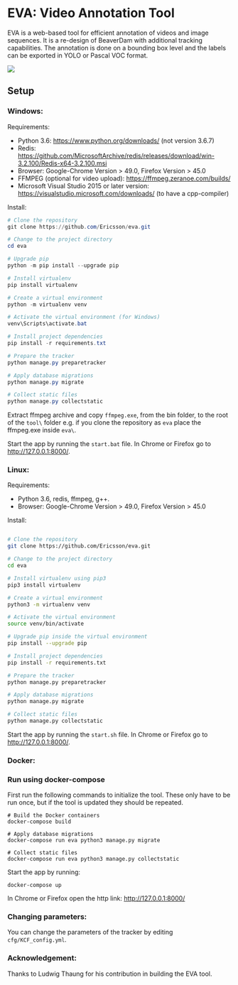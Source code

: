 EVA: Video Annotation Tool
=====================================================

EVA is a web-based tool for efficient annotation of videos and image
sequences. It is a re-design of BeaverDam with additional
tracking capabilities. The annotation is done on a bounding box level and
the labels can be exported in YOLO or Pascal VOC format.

<img src="https://github.com/Ericsson/eva/raw/master/annotator/static/img/eva.gif" style="display:block;margin-left:auto;margin-right:auto;">


## Setup
### Windows:
Requirements:
* Python 3.6: https://www.python.org/downloads/  (not version 3.6.7)
* Redis: https://github.com/MicrosoftArchive/redis/releases/download/win-3.2.100/Redis-x64-3.2.100.msi
* Browser: Google-Chrome Version > 49.0, Firefox Version > 45.0
* FFMPEG (optional for video upload): https://ffmpeg.zeranoe.com/builds/
* Microsoft Visual Studio 2015 or later version: https://visualstudio.microsoft.com/downloads/ (to have a cpp-compiler)

Install:
```powershell
# Clone the repository
git clone https://github.com/Ericsson/eva.git

# Change to the project directory
cd eva

# Upgrade pip
python -m pip install --upgrade pip

# Install virtualenv
pip install virtualenv

# Create a virtual environment
python -m virtualenv venv

# Activate the virtual environment (for Windows)
venv\Scripts\activate.bat

# Install project dependencies
pip install -r requirements.txt

# Prepare the tracker
python manage.py preparetracker

# Apply database migrations
python manage.py migrate

# Collect static files
python manage.py collectstatic

```

Extract ffmpeg archive and copy `ffmpeg.exe`, from the bin folder, to the root
of the `tool\` folder e.g. if you clone the repository as `eva` place the ffmpeg.exe inside
`eva\`.

Start the app by running the `start.bat` file.
In Chrome or Firefox go to http://127.0.0.1:8000/.

### Linux:

Requirements:
* Python 3.6, redis, ffmpeg, g++. 
* Browser: Google-Chrome Version > 49.0, Firefox Version > 45.0

Install:
```bash

# Clone the repository
git clone https://github.com/Ericsson/eva.git

# Change to the project directory
cd eva

# Install virtualenv using pip3
pip3 install virtualenv

# Create a virtual environment
python3 -m virtualenv venv

# Activate the virtual environment
source venv/bin/activate

# Upgrade pip inside the virtual environment
pip install --upgrade pip

# Install project dependencies
pip install -r requirements.txt

# Prepare the tracker
python manage.py preparetracker

# Apply database migrations
python manage.py migrate

# Collect static files
python manage.py collectstatic

```

Start the app by running the `start.sh` file.
In Chrome or Firefox go to http://127.0.0.1:8000/.



### Docker:

### Run using docker-compose

First run the following commands to initialize the tool. These only have to be
run once, but if the tool is updated they should be repeated.

```
# Build the Docker containers
docker-compose build

# Apply database migrations
docker-compose run eva python3 manage.py migrate

# Collect static files
docker-compose run eva python3 manage.py collectstatic

```

Start the app by running:

```
docker-compose up
```

In Chrome or Firefox open the http link: http://127.0.0.1:8000/

### Changing parameters:

You can change the parameters of the tracker by editing `cfg/KCF_config.yml`.

### Acknowledgement:
Thanks to Ludwig Thaung for his contribution in building the EVA tool.
